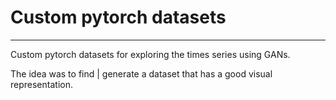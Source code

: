 # Custom pytorch datasets
---
Custom pytorch datasets for exploring the times series using GANs.

The idea was to find | generate a dataset that has a good visual representation.
